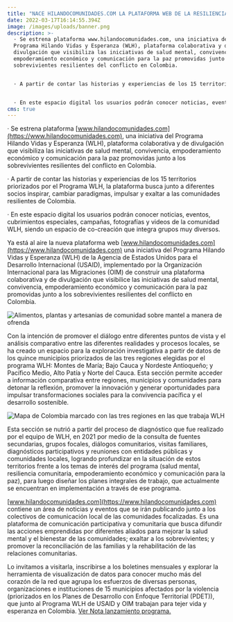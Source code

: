 ```yaml
---
title: "NACE HILANDOCOMUNIDADES.COM LA PLATAFORMA WEB DE LA RESILIENCIA EN COLOMBIA "
date: 2022-03-17T16:14:55.394Z
image: /images/uploads/banner.png
description: >-
  · Se estrena plataforma www.hilandocomunidades.com, una iniciativa del
  Programa Hilando Vidas y Esperanza (WLH), plataforma colaborativa y de
  divulgación que visibiliza las iniciativas de salud mental, convivencia,
  empoderamiento económico y comunicación para la paz promovidas junto a los
  sobrevivientes resilientes del conflicto en Colombia.


  · A partir de contar las historias y experiencias de los 15 territorios priorizados por el Programa WLH, la plataforma busca junto a diferentes socios inspirar, cambiar paradigmas, impulsar y exaltar a las comunidades resilientes de Colombia. 


  · En este espacio digital los usuarios podrán conocer noticias, eventos, cubrimientos especiales, campañas, fotografías y videos de la comunidad WLH, siendo un espacio de co-creación que integra grupos muy diversos. 
cms: true
---
```

· Se estrena plataforma [www.hilandocomunidades.com](https://www.hilandocomunidades.com), una iniciativa del Programa Hilando Vidas y Esperanza (WLH), plataforma colaborativa y de divulgación que visibiliza las iniciativas de salud mental, convivencia, empoderamiento económico y comunicación para la paz promovidas junto a los sobrevivientes resilientes del conflicto en Colombia. 

· A partir de contar las historias y experiencias de los 15 territorios priorizados por el Programa WLH, la plataforma busca junto a diferentes socios inspirar, cambiar paradigmas, impulsar y exaltar a las comunidades resilientes de Colombia. 

· En este espacio digital los usuarios podrán conocer noticias, eventos, cubrimientos especiales, campañas, fotografías y videos de la comunidad WLH, siendo un espacio de co-creación que integra grupos muy diversos. 

Ya está al aire la nueva plataforma web [www.hilandocomunidades.com](https://www.hilandocomunidades.com) una iniciativa del Programa Hilando Vidas y Esperanza (WLH) de la Agencia de Estados Unidos para el Desarrollo Internacional (USAID), implementado por la Organización Internacional para las Migraciones (OIM) de construir una plataforma colaborativa y de divulgación que visibilice las iniciativas de salud mental, convivencia, empoderamiento económico y comunicación para la paz promovidas junto a los sobrevivientes resilientes del conflicto en Colombia.   

![Alimentos, plantas y artesanias de comunidad sobre mantel a manera de ofrenda ](/images/uploads/captura-de-pantalla-2022-04-21-a-las-4.43.41-p.m..png "Alimentos, plantas y artesanias de comunidad sobre mantel a manera de ofrenda")

Con la intención de promover el diálogo entre diferentes puntos de vista y el análisis comparativo entre las diferentes realidades y procesos locales, se ha creado un espacio para la exploración investigativa a partir de datos de los quince municipios priorizados de las tres regiones elegidas por el programa WLH: Montes de María; Bajo Cauca y Nordeste Antioqueño; y Pacífico Medio, Alto Patía y Norte del Cauca. Esta sección permite acceder a información comparativa entre regiones, municipios y comunidades para detonar la reflexión, promover la innovación y generar oportunidades para impulsar transformaciones sociales para la convivencia pacífica y el desarrollo sostenible. 

![Mapa de Colombia marcado con las tres regiones en las que trabaja WLH](/images/uploads/captura-de-pantalla-2022-04-21-a-las-4.41.59-p.m..png "Mapa de Colombia marcado con las tres regiones en las que trabaja WLH")

Esta sección se nutrió a partir del proceso de diagnóstico que fue realizado por el equipo de WLH, en 2021 por medio de la consulta de fuentes secundarias, grupos focales, diálogos comunitarios, visitas familiares, diagnósticos participativos y reuniones con entidades públicas y comunidades locales, logrando profundizar en la situación de estos territorios frente a los temas de interés del programa (salud mental, resiliencia comunitaria, empoderamiento económico y comunicación para la paz), para luego diseñar los planes integrales de trabajo, que actualmente se encuentran en implementación a través de ese programa. 

[www.hilandocomunidades.com](https://www.hilandocomunidades.com) contiene un área de noticias y eventos que se irán publicando junto a los colectivos de comunicación local de las comunidades focalizadas. Es una plataforma de comunicación participativa y comunitaria que busca difundir las acciones emprendidas por diferentes aliados para mejorar la salud mental y el bienestar de las comunidades; exaltar a los sobrevivientes; y promover la reconciliación de las familias y la rehabilitación de las relaciones comunitarias.  

Lo invitamos a visitarla, inscribirse a los boletines mensuales y explorar la herramienta de visualización de datos para conocer mucho más del corazón de la red que agrupa los esfuerzos de diversas personas, organizaciones e instituciones de 15 municipios afectados por la violencia (priorizados en los Planes de Desarrollo con Enfoque Territorial (PDET)), que junto al Programa WLH de USAID y OIM trabajan para tejer vida y esperanza en Colombia. [Ver Nota lanzamiento programa.](https://www.hilandocomunidades.com/noticias/el-programa-hilando-vidas-y-esperanza-empieza-en-tres-regiones-del-pa%C3%ADs/)